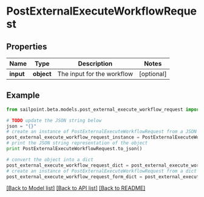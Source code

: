 # PostExternalExecuteWorkflowRequest


## Properties
Name | Type | Description | Notes
------------ | ------------- | ------------- | -------------
**input** | **object** | The input for the workflow | [optional] 

## Example

```python
from sailpoint.beta.models.post_external_execute_workflow_request import PostExternalExecuteWorkflowRequest

# TODO update the JSON string below
json = "{}"
# create an instance of PostExternalExecuteWorkflowRequest from a JSON string
post_external_execute_workflow_request_instance = PostExternalExecuteWorkflowRequest.from_json(json)
# print the JSON string representation of the object
print PostExternalExecuteWorkflowRequest.to_json()

# convert the object into a dict
post_external_execute_workflow_request_dict = post_external_execute_workflow_request_instance.to_dict()
# create an instance of PostExternalExecuteWorkflowRequest from a dict
post_external_execute_workflow_request_form_dict = post_external_execute_workflow_request.from_dict(post_external_execute_workflow_request_dict)
```
[[Back to Model list]](../README.md#documentation-for-models) [[Back to API list]](../README.md#documentation-for-api-endpoints) [[Back to README]](../README.md)


